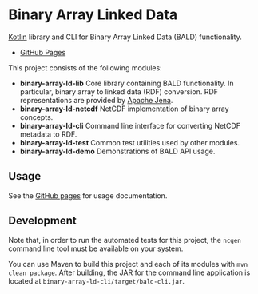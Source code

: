 # Binary Array Linked Data

[Kotlin](https://kotlinlang.org/) library and CLI for Binary Array Linked Data (BALD) functionality.
* [GitHub Pages](http://kotlin.binary-array-ld.net)

This project consists of the following modules:
* **binary-array-ld-lib** Core library containing BALD functionality. In particular, binary array to linked data (RDF) conversion.
RDF representations are provided by [Apache Jena](https://jena.apache.org/).
* **binary-array-ld-netcdf** NetCDF implementation of binary array concepts.
* **binary-array-ld-cli** Command line interface for converting NetCDF metadata to RDF.
* **binary-array-ld-test** Common test utilities used by other modules.
* **binary-array-ld-demo** Demonstrations of BALD API usage.

## Usage

See the [GitHub pages](http://kotlin.binary-array-ld.net/usage.html) for usage documentation.

## Development

Note that, in order to run the automated tests for this project,
the `ncgen` command line tool must be available on your system.

You can use Maven to build this project and each of its modules with `mvn clean package`.
After building, the JAR for the command line application is located at `binary-array-ld-cli/target/bald-cli.jar`.



